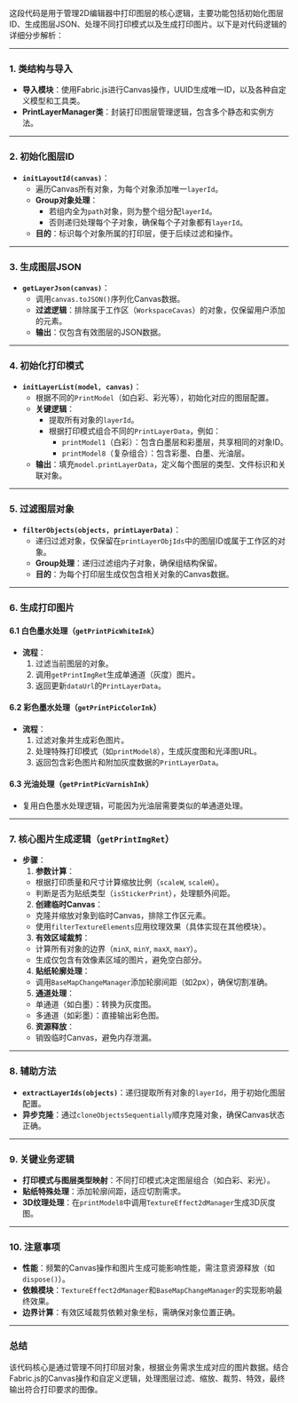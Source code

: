 这段代码是用于管理2D编辑器中打印图层的核心逻辑，主要功能包括初始化图层ID、生成图层JSON、处理不同打印模式以及生成打印图片。以下是对代码逻辑的详细分步解析：

---

### **1. 类结构与导入**
- **导入模块**：使用Fabric.js进行Canvas操作，UUID生成唯一ID，以及各种自定义模型和工具类。
- **PrintLayerManager类**：封装打印图层管理逻辑，包含多个静态和实例方法。

---

### **2. 初始化图层ID**
- **`initLayoutId(canvas)`**：
  - 遍历Canvas所有对象，为每个对象添加唯一`layerId`。
  - **Group对象处理**：
    - 若组内全为`path`对象，则为整个组分配`layerId`。
    - 否则递归处理每个子对象，确保每个子对象都有`layerId`。
  - **目的**：标识每个对象所属的打印层，便于后续过滤和操作。

---

### **3. 生成图层JSON**
- **`getLayerJson(canvas)`**：
  - 调用`canvas.toJSON()`序列化Canvas数据。
  - **过滤逻辑**：排除属于工作区（`WorkspaceCavas`）的对象，仅保留用户添加的元素。
  - **输出**：仅包含有效图层的JSON数据。

---

### **4. 初始化打印模式**
- **`initLayerList(model, canvas)`**：
  - 根据不同的`PrintModel`（如白彩、彩光等），初始化对应的图层配置。
  - **关键逻辑**：
    - 提取所有对象的`layerId`。
    - 根据打印模式组合不同的`PrintLayerData`，例如：
      - `printModel1`（白彩）：包含白墨层和彩墨层，共享相同的对象ID。
      - `printModel8`（复杂组合）：包含彩墨、白墨、光油层。
  - **输出**：填充`model.printLayerData`，定义每个图层的类型、文件标识和关联对象。

---

### **5. 过滤图层对象**
- **`filterObjects(objects, printLayerData)`**：
  - 递归过滤对象，仅保留在`printLayerObjIds`中的图层ID或属于工作区的对象。
  - **Group处理**：递归过滤组内子对象，确保组结构保留。
  - **目的**：为每个打印层生成仅包含相关对象的Canvas数据。

---

### **6. 生成打印图片**
#### **6.1 白色墨水处理（`getPrintPicWhiteInk`）**
- **流程**：
  1. 过滤当前图层的对象。
  2. 调用`getPrintImgRet`生成单通道（灰度）图片。
  3. 返回更新`dataUrl`的`PrintLayerData`。

#### **6.2 彩色墨水处理（`getPrintPicColorInk`）**
- **流程**：
  1. 过滤对象并生成彩色图片。
  2. 处理特殊打印模式（如`printModel8`），生成灰度图和光泽图URL。
  3. 返回包含彩色图片和附加灰度数据的`PrintLayerData`。

#### **6.3 光油处理（`getPrintPicVarnishInk`）**
- 复用白色墨水处理逻辑，可能因为光油层需要类似的单通道处理。

---

### **7. 核心图片生成逻辑（`getPrintImgRet`）**
- **步骤**：
  1. **参数计算**：
    - 根据打印质量和尺寸计算缩放比例（`scaleW`, `scaleH`）。
    - 判断是否为贴纸类型（`isStickerPrint`），处理额外间距。
  2. **创建临时Canvas**：
    - 克隆并缩放对象到临时Canvas，排除工作区元素。
    - 使用`filterTextureElements`应用纹理效果（具体实现在其他模块）。
  3. **有效区域裁剪**：
    - 计算所有对象的边界（`minX`, `minY`, `maxX`, `maxY`）。
    - 生成仅包含有效像素区域的图片，避免空白部分。
  4. **贴纸轮廓处理**：
    - 调用`BaseMapChangeManager`添加轮廓间距（如2px），确保切割准确。
  5. **通道处理**：
    - 单通道（如白墨）：转换为灰度图。
    - 多通道（如彩墨）：直接输出彩色图。
  6. **资源释放**：
    - 销毁临时Canvas，避免内存泄漏。

---

### **8. 辅助方法**
- **`extractLayerIds(objects)`**：递归提取所有对象的`layerId`，用于初始化图层配置。
- **异步克隆**：通过`cloneObjectsSequentially`顺序克隆对象，确保Canvas状态正确。

---

### **9. 关键业务逻辑**
- **打印模式与图层类型映射**：不同打印模式决定图层组合（如白彩、彩光）。
- **贴纸特殊处理**：添加轮廓间距，适应切割需求。
- **3D纹理处理**：在`printModel8`中调用`TextureEffect2dManager`生成3D灰度图。

---

### **10. 注意事项**
- **性能**：频繁的Canvas操作和图片生成可能影响性能，需注意资源释放（如`dispose()`）。
- **依赖模块**：`TextureEffect2dManager`和`BaseMapChangeManager`的实现影响最终效果。
- **边界计算**：有效区域裁剪依赖对象坐标，需确保对象位置正确。

---

### **总结**
该代码核心是通过管理不同打印层对象，根据业务需求生成对应的图片数据。结合Fabric.js的Canvas操作和自定义逻辑，处理图层过滤、缩放、裁剪、特效，最终输出符合打印要求的图像。
